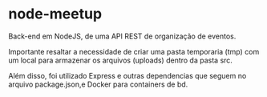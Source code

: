 # node-meetup

Back-end em NodeJS, de uma API REST de organização de eventos.

Importante resaltar a necessidade de criar uma pasta temporaria (tmp) com um local para armazenar os arquivos (uploads) dentro da pasta src.

Além disso, foi utilizado Express e outras dependencias que seguem no arquivo package.json,e Docker para containers de bd.

